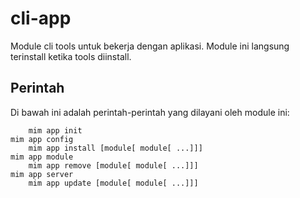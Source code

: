 # cli-app

Module cli tools untuk bekerja dengan aplikasi. Module ini langsung terinstall ketika
tools diinstall.

## Perintah

Di bawah ini adalah perintah-perintah yang dilayani oleh module ini:

```
    mim app init
mim app config
    mim app install [module[ module[ ...]]]
mim app module
    mim app remove [module[ module[ ...]]]
mim app server
    mim app update [module[ module[ ...]]]
```